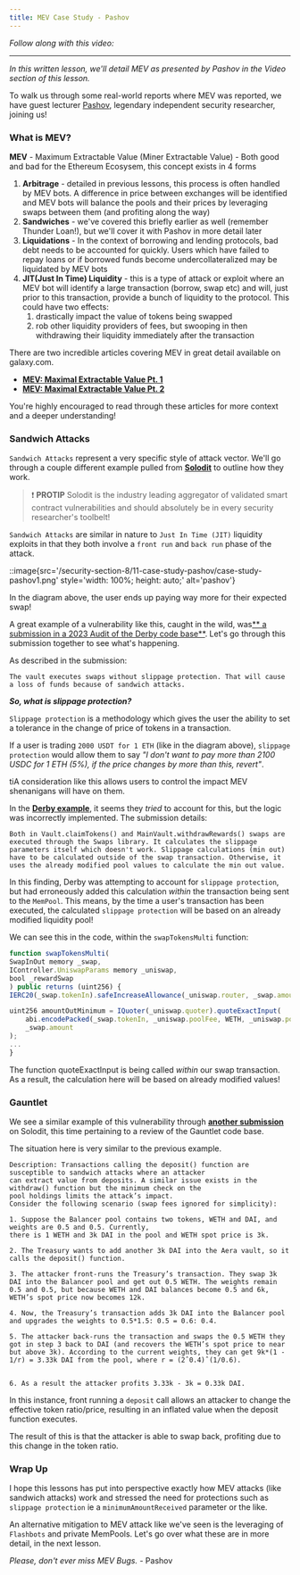 ```yaml
---
title: MEV Case Study - Pashov
---
```


_Follow along with this video:_

---

_In this written lesson, we'll detail MEV as presented by Pashov in the Video section of this lesson._

To walk us through some real-world reports where MEV was reported, we have guest lecturer [Pashov](https://twitter.com/pashovkrum), legendary independent security researcher, joining us!

### What is MEV?

**MEV** - Maximum Extractable Value (Miner Extractable Value) - Both good and bad for the Ethereum Ecosysem, this concept exists in 4 forms

1. **Arbitrage** - detailed in previous lessons, this process is often handled by MEV bots. A difference in price between exchanges will be identified and MEV bots will balance the pools and their prices by leveraging swaps between them (and profiting along the way)
2. **Sandwiches** - we've covered this briefly earlier as well (remember Thunder Loan!), but we'll cover it with Pashov in more detail later
3. **Liquidations** - In the context of borrowing and lending protocols, bad debt needs to be accounted for quickly. Users which have failed to repay loans or if borrowed funds become undercollateralized may be liquidated by MEV bots
4. **JIT(Just In Time) Liquidity** - this is a type of attack or exploit where an MEV bot will identify a large transaction (borrow, swap etc) and will, just prior to this transaction, provide a bunch of liquidity to the protocol. This could have two effects:
   1. drastically impact the value of tokens being swapped
   2. rob other liquidity providers of fees, but swooping in then withdrawing their liquidity immediately after the transaction

There are two incredible articles covering MEV in great detail available on galaxy.com.

- [**MEV: Maximal Extractable Value Pt. 1**](https://www.galaxy.com/insights/research/mev-how-flashboys-became-flashbots/)
- [**MEV: Maximal Extractable Value Pt. 2**](https://www.galaxy.com/insights/research/mev-the-rise-of-the-builders/)

You're highly encouraged to read through these articles for more context and a deeper understanding!

### Sandwich Attacks

`Sandwich Attacks` represent a very specific style of attack vector. We'll go through a couple different example pulled from [**Solodit**](https://solodit.xyz/) to outline how they work.

> ❗ **PROTIP**
> Solodit is the industry leading aggregator of validated smart contract vulnerabilities and should absolutely be in every security researcher's toolbelt!

`Sandwich Attacks` are similar in nature to `Just In Time (JIT)` liquidity exploits in that they both involve a `front run` and `back run` phase of the attack.

::image{src='/security-section-8/11-case-study-pashov/case-study-pashov1.png' style='width: 100%; height: auto;' alt='pashov'}

In the diagram above, the user ends up paying way more for their expected swap!

A great example of a vulnerability like this, caught in the wild, was[** a submission in a 2023 Audit of the Derby code base**](https://solodit.xyz/issues/h-2-vault-executes-swaps-without-slippage-protection-sherlock-derby-derby-git). Let's go through this submission together to see what's happening.

As described in the submission:

```
The vault executes swaps without slippage protection. That will cause a loss of funds because of sandwich attacks.
```

**_So, what is slippage protection?_**

`Slippage protection` is a methodology which gives the user the ability to set a tolerance in the change of price of tokens in a transaction.

If a user is trading `2000 USDT for 1 ETH` (like in the diagram above), `slippage protection` would allow them to say _"I don't want to pay more than 2100 USDC for 1 ETH (5%), if the price changes by more than this, revert"_.

tiA consideration like this allows users to control the impact MEV shenanigans will have on them.

In the [**Derby example**](https://solodit.xyz/issues/h-2-vault-executes-swaps-without-slippage-protection-sherlock-derby-derby-git), it seems they _tried_ to account for this, but the logic was incorrectly implemented. The submission details:

```
Both in Vault.claimTokens() and MainVault.withdrawRewards() swaps are executed through the Swaps library. It calculates the slippage parameters itself which doesn't work. Slippage calculations (min out) have to be calculated outside of the swap transaction. Otherwise, it uses the already modified pool values to calculate the min out value.
```

In this finding, Derby was attempting to account for `slippage protection`, but had erroneously added this calculation _within_ the transaction being sent to the `MemPool`. This means, by the time a user's transaction has been executed, the calculated `slippage protection` will be based on an already modified liquidity pool!

We can see this in the code, within the `swapTokensMulti` function:

```js
function swapTokensMulti(
SwapInOut memory _swap,
IController.UniswapParams memory _uniswap,
bool _rewardSwap
) public returns (uint256) {
IERC20(_swap.tokenIn).safeIncreaseAllowance(_uniswap.router, _swap.amount);

uint256 amountOutMinimum = IQuoter(_uniswap.quoter).quoteExactInput(
    abi.encodePacked(_swap.tokenIn, _uniswap.poolFee, WETH, _uniswap.poolFee, _swap.tokenOut),
    _swap.amount
);
...
}
```

The function quoteExactInput is being called _within_ our swap transaction. As a result, the calculation here will be based on already modified values!

### Gauntlet

We see a similar example of this vulnerability through [**another submission**](https://solodit.xyz/issues/deposit-and-withdraw-functions-are-susceptible-to-sandwich-attacks-spearbit-gauntlet-pdf) on Solodit, this time pertaining to a review of the Gauntlet code base.

The situation here is very similar to the previous example.

```
Description: Transactions calling the deposit() function are susceptible to sandwich attacks where an attacker
can extract value from deposits. A similar issue exists in the withdraw() function but the minimum check on the
pool holdings limits the attack’s impact.
Consider the following scenario (swap fees ignored for simplicity):

1. Suppose the Balancer pool contains two tokens, WETH and DAI, and weights are 0.5 and 0.5. Currently,
there is 1 WETH and 3k DAI in the pool and WETH spot price is 3k.

2. The Treasury wants to add another 3k DAI into the Aera vault, so it calls the deposit() function.

3. The attacker front-runs the Treasury’s transaction. They swap 3k DAI into the Balancer pool and get out 0.5 WETH. The weights remain 0.5 and 0.5, but because WETH and DAI balances become 0.5 and 6k, WETH’s spot price now becomes 12k.

4. Now, the Treasury’s transaction adds 3k DAI into the Balancer pool and upgrades the weights to 0.5*1.5: 0.5 = 0.6: 0.4.

5. The attacker back-runs the transaction and swaps the 0.5 WETH they got in step 3 back to DAI (and recovers the WETH’s spot price to near but above 3k). According to the current weights, they can get 9k*(1 - 1/r) = 3.33k DAI from the pool, where r = (2ˆ0.4)ˆ(1/0.6).


6. As a result the attacker profits 3.33k - 3k = 0.33k DAI.
```

In this instance, front running a `deposit` call allows an attacker to change the effective token ratio/price, resulting in an inflated value when the deposit function executes.

The result of this is that the attacker is able to swap back, profiting due to this change in the token ratio.

### Wrap Up

I hope this lessons has put into perspective exactly how MEV attacks (like sandwich attacks) work and stressed the need for protections such as `slippage protection` ie a `minimumAmountReceived` parameter or the like.

An alternative mitigation to MEV attack like we've seen is the leveraging of `Flashbots` and private MemPools. Let's go over what these are in more detail, in the next lesson.

_Please, don't ever miss MEV Bugs._ - Pashov
